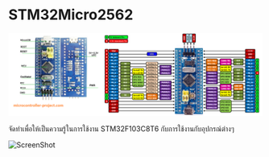 # STM32Micro2562

![ScreenShot](https://github.com/worrajak/STM32-Micro2562/blob/master/stm32f103c8-development-kit_orig.png?raw=true)

จัดทำเพื่อให้เป็นความรู้ในการใช้งาน STM32F103C8T6 กับการใช้งานกับอุปกรณ์ต่างๆ 

![ScreenShot](https://github.com/worrajak/STM32Micro2562/blob/master/uCCC068.jpg?raw=true)
